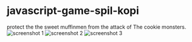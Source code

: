 # javascript-game-spil-kopi
protect the the sweet muffinmen from the attack of The cookie monsters.
![screenshot 1](./Screenshort_1.png)
![screenshot 2](./Screenshort_2.png)
![screenshot 3](./Screenshort_3.png)
